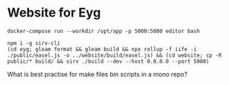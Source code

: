 # Website for Eyg

```
docker-compose run --workdir /opt/app -p 5000:5000 editor bash
```
```
npm i -g sirv-cli
(cd eyg; gleam format && gleam build && npx rollup -f iife -i ./public/easel.js -o ../website/build/easel.js) && (cd website; cp -R public/* build/ && sirv ./build --dev --host 0.0.0.0 --port 5000)
```

What is best practise for make files bin scripts in a mono repo?